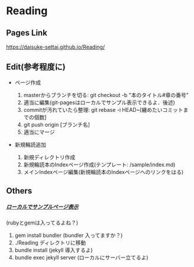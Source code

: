 # Reading

## Pages Link
https://daisuke-settai.github.io/Reading/

## Edit(参考程度に)
- ページ作成
  1. masterからブランチを切る: git checkout -b "本のタイトル#章の番号"
  2. 適当に編集(git-pagesはローカルでサンプル表示できるよ．後述)
  3. commitが汚れていたら整理: git rebase -i HEAD~[纏めたいコミットまでの個数]
  4. git push origin [ブランチ名]
  5. 適当にマージ

- 新規輪読追加
  1. 新規ディレクトリ作成
  2. 新規輪読本のIndexページ作成(テンプレート: /sample/index.md)
  3. メインIndexページ編集(新規輪読本のIndexページへのリンクをはる)


## Others
##### [ローカルでサンプルページ表示](https://sakanasoft.net/github-pages-by-localhost/)
(rubyとgemは入ってるよね？)
  1. gem install bundler (bundler 入ってますか？)
  2. ./Reading ディレクトリに移動
  3. bundle install (jekyll 導入するよ)
  4. bundle exec jekyll server (ローカルにサーバー立てるよ)
